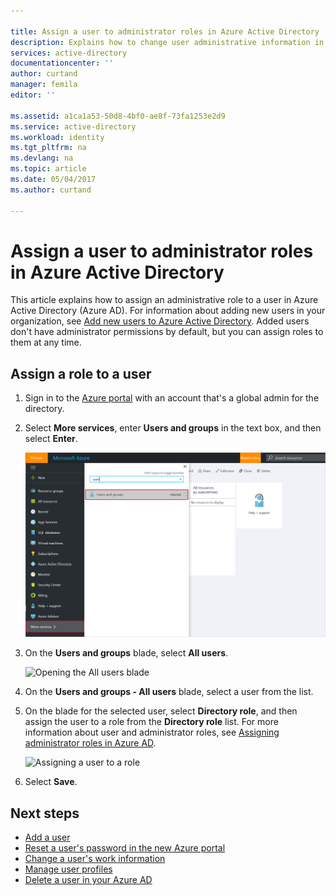 ```yaml
---

title: Assign a user to administrator roles in Azure Active Directory  | Microsoft Docs
description: Explains how to change user administrative information in Azure Active Directory
services: active-directory
documentationcenter: ''
author: curtand
manager: femila
editor: ''

ms.assetid: a1ca1a53-50d8-4bf0-ae8f-73fa1253e2d9
ms.service: active-directory
ms.workload: identity
ms.tgt_pltfrm: na
ms.devlang: na
ms.topic: article
ms.date: 05/04/2017
ms.author: curtand

---
```

# Assign a user to administrator roles in Azure Active Directory
This article explains how to assign an administrative role to a user in Azure Active Directory (Azure AD). For information about adding new users in your organization, see [Add new users to Azure Active Directory](active-directory-users-create-azure-portal.md). Added users don't have administrator permissions by default, but you can assign roles to them at any time.

## Assign a role to a user
1. Sign in to the [Azure portal](https://portal.azure.com) with an account that's a global admin for the directory.
2. Select **More services**, enter **Users and groups** in the text box, and then select **Enter**.

   ![Opening user management](./media/active-directory-users-assign-role-azure-portal/create-users-user-management.png)
3. On the **Users and groups** blade, select **All users**.

   ![Opening the All users blade](./media/active-directory-users-assign-role-azure-portal/create-users-open-users-blade.png)
4. On the **Users and groups - All users** blade, select a user from the list.
5. On the blade for the selected user, select **Directory role**, and then assign the user to a role from the **Directory role** list. For more information about user and administrator roles, see [Assigning administrator roles in Azure AD](active-directory-assign-admin-roles.md).

      ![Assigning a user to a role](./media/active-directory-users-assign-role-azure-portal/create-users-assign-role.png)
6. Select **Save**.

## Next steps
* [Add a user](active-directory-users-create-azure-portal.md)
* [Reset a user's password in the new Azure portal](active-directory-users-reset-password-azure-portal.md)
* [Change a user's work information](active-directory-users-work-info-azure-portal.md)
* [Manage user profiles](active-directory-users-profile-azure-portal.md)
* [Delete a user in your Azure AD](active-directory-users-delete-user-azure-portal.md)
